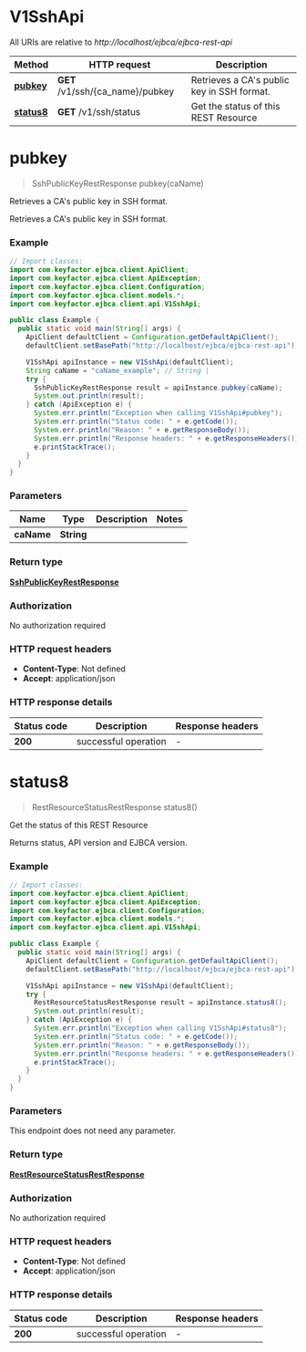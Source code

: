 # V1SshApi

All URIs are relative to *http://localhost/ejbca/ejbca-rest-api*

| Method | HTTP request | Description |
|------------- | ------------- | -------------|
| [**pubkey**](V1SshApi.md#pubkey) | **GET** /v1/ssh/{ca_name}/pubkey | Retrieves a CA&#39;s public key in SSH format. |
| [**status8**](V1SshApi.md#status8) | **GET** /v1/ssh/status | Get the status of this REST Resource |


<a name="pubkey"></a>
# **pubkey**
> SshPublicKeyRestResponse pubkey(caName)

Retrieves a CA&#39;s public key in SSH format.

Retrieves a CA&#39;s public key in SSH format.

### Example
```java
// Import classes:
import com.keyfactor.ejbca.client.ApiClient;
import com.keyfactor.ejbca.client.ApiException;
import com.keyfactor.ejbca.client.Configuration;
import com.keyfactor.ejbca.client.models.*;
import com.keyfactor.ejbca.client.api.V1SshApi;

public class Example {
  public static void main(String[] args) {
    ApiClient defaultClient = Configuration.getDefaultApiClient();
    defaultClient.setBasePath("http://localhost/ejbca/ejbca-rest-api");

    V1SshApi apiInstance = new V1SshApi(defaultClient);
    String caName = "caName_example"; // String | 
    try {
      SshPublicKeyRestResponse result = apiInstance.pubkey(caName);
      System.out.println(result);
    } catch (ApiException e) {
      System.err.println("Exception when calling V1SshApi#pubkey");
      System.err.println("Status code: " + e.getCode());
      System.err.println("Reason: " + e.getResponseBody());
      System.err.println("Response headers: " + e.getResponseHeaders());
      e.printStackTrace();
    }
  }
}
```

### Parameters

| Name | Type | Description  | Notes |
|------------- | ------------- | ------------- | -------------|
| **caName** | **String**|  | |

### Return type

[**SshPublicKeyRestResponse**](SshPublicKeyRestResponse.md)

### Authorization

No authorization required

### HTTP request headers

 - **Content-Type**: Not defined
 - **Accept**: application/json

### HTTP response details
| Status code | Description | Response headers |
|-------------|-------------|------------------|
| **200** | successful operation |  -  |

<a name="status8"></a>
# **status8**
> RestResourceStatusRestResponse status8()

Get the status of this REST Resource

Returns status, API version and EJBCA version.

### Example
```java
// Import classes:
import com.keyfactor.ejbca.client.ApiClient;
import com.keyfactor.ejbca.client.ApiException;
import com.keyfactor.ejbca.client.Configuration;
import com.keyfactor.ejbca.client.models.*;
import com.keyfactor.ejbca.client.api.V1SshApi;

public class Example {
  public static void main(String[] args) {
    ApiClient defaultClient = Configuration.getDefaultApiClient();
    defaultClient.setBasePath("http://localhost/ejbca/ejbca-rest-api");

    V1SshApi apiInstance = new V1SshApi(defaultClient);
    try {
      RestResourceStatusRestResponse result = apiInstance.status8();
      System.out.println(result);
    } catch (ApiException e) {
      System.err.println("Exception when calling V1SshApi#status8");
      System.err.println("Status code: " + e.getCode());
      System.err.println("Reason: " + e.getResponseBody());
      System.err.println("Response headers: " + e.getResponseHeaders());
      e.printStackTrace();
    }
  }
}
```

### Parameters
This endpoint does not need any parameter.

### Return type

[**RestResourceStatusRestResponse**](RestResourceStatusRestResponse.md)

### Authorization

No authorization required

### HTTP request headers

 - **Content-Type**: Not defined
 - **Accept**: application/json

### HTTP response details
| Status code | Description | Response headers |
|-------------|-------------|------------------|
| **200** | successful operation |  -  |

